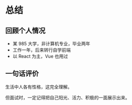 # 总结

## 回顾个人情况

- 某 985 大学，非计算机专业，毕业两年
- 工作一年，后来转行自学前端
- 以 React 为主，Vue 也用过

## 一句话评价

生活中人各有性格，这完全理解。

但面试时，一定记得把自己阳光、活力、积极的一面展示出来。
